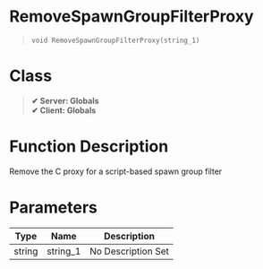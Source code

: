 # RemoveSpawnGroupFilterProxy
> `void RemoveSpawnGroupFilterProxy(string_1)`
# Class
> __✔ Server: Globals__  
> __✔ Client: Globals__  
# Function Description
Remove the C proxy for a script-based spawn group filter
# Parameters
Type|Name|Description
--|--|--
string|string_1|No Description Set
